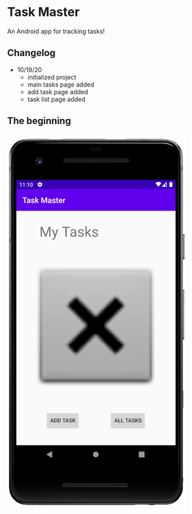 # Task Master

An Android app for tracking tasks!

## Changelog

  - 10/19/20
    - initialized project
    - main tasks page added
    - add task page added
    - task list page added
    
## The beginning

![image description](screenshots/the-beginning.PNG)
